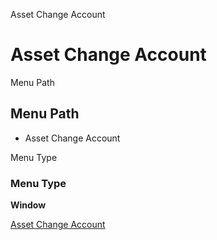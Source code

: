 
Asset Change Account
# Asset Change Account



Menu Path
## Menu Path



- Asset Change Account

Menu Type
### Menu Type

**Window**


[Asset Change Account](../../functional-guide/window/window-asset-change-account.md)